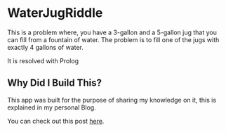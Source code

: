 # WaterJugRiddle
This is a problem where, you have a 3-gallon and a 5-gallon jug that you can fill from a fountain of water. The problem is to fill one of the jugs with exactly 4 gallons of water.

It is resolved with Prolog

## Why Did I Build This?

This app was built for the purpose of sharing my knowledge on it, this is explained in my personal Blog.
 
You can check out this post [here](http://blog-react-app.s3-website-sa-east-1.amazonaws.com/public/blog/acertijo-jarras-de-agua-en-prolog).